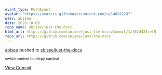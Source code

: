 ```yaml
---
event_type: PushEvent
avatar: "https://avatars.githubusercontent.com/u/14880223?"
user: abisee
date: 2020-10-09
repo_name: abisee/just-the-docs
html_url: https://github.com/abisee/just-the-docs/commit/1af02d433cef5fe3e6c8c338d5c7d914f3c12add
repo_url: https://github.com/abisee/just-the-docs
---
```


<a href='https://github.com/abisee' target='_blank'>abisee</a> pushed to <a href='https://github.com/abisee/just-the-docs' target='_blank'>abisee/just-the-docs</a>

<small>switch content to chirpy cardinal</small>

<a href='https://github.com/abisee/just-the-docs/commit/1af02d433cef5fe3e6c8c338d5c7d914f3c12add' target='_blank'>View Commit</a>